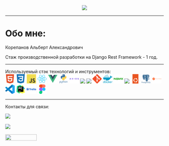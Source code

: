 <div id="header" align="center">
  <img src="https://img.freepik.com/free-vector/laptop-with-program-code-isometric-icon-software-development-programming-applications-dark-neon_39422-971.jpg" width="300"/>
</div>
<hr>
<h1>Обо мне:</h1>
<p>Корепанов Альберт Александрович</p>
<p>Стаж производственной разработки на Django Rest Framework - 1 год.</p>
<hr>
Используемый стэк технологий и инструментов:
<div>
  <img src="https://raw.githubusercontent.com/devicons/devicon/6910f0503efdd315c8f9b858234310c06e04d9c0/icons/html5/html5-plain.svg" width="30"/>
  
  <img src="https://raw.githubusercontent.com/devicons/devicon/6910f0503efdd315c8f9b858234310c06e04d9c0/icons/css3/css3-plain.svg" width="30"/>

  <img src="https://raw.githubusercontent.com/devicons/devicon/6910f0503efdd315c8f9b858234310c06e04d9c0/icons/javascript/javascript-original.svg" width="30"/>
  
  <img src="https://raw.githubusercontent.com/devicons/devicon/6910f0503efdd315c8f9b858234310c06e04d9c0/icons/react/react-original.svg" width="30"/>

  <img src="https://raw.githubusercontent.com/devicons/devicon/6910f0503efdd315c8f9b858234310c06e04d9c0/icons/vuejs/vuejs-original.svg" width="30"/>
  
  <img src="https://raw.githubusercontent.com/devicons/devicon/6910f0503efdd315c8f9b858234310c06e04d9c0/icons/python/python-original-wordmark.svg" width="30"/>

  <img src="https://raw.githubusercontent.com/devicons/devicon/6910f0503efdd315c8f9b858234310c06e04d9c0/icons/axios/axios-plain-wordmark.svg" width="30"/>
  
  <img src="https://cdn.worldvectorlogo.com/logos/django.svg" width="30"/>
  
  <img src="https://encrypted-tbn0.gstatic.com/images?q=tbn:ANd9GcTwJuB8ngTuQFAUAWiVe6ODHVKQKdJICOzH2_-ZNDbdUDtA9Nfe4QvMHZLAnnceKCcZSFU&usqp=CAU" width="30"/>
  
  <img src="https://raw.githubusercontent.com/devicons/devicon/6910f0503efdd315c8f9b858234310c06e04d9c0/icons/git/git-plain.svg" width="30"/>

  <img src="https://raw.githubusercontent.com/devicons/devicon/6910f0503efdd315c8f9b858234310c06e04d9c0/icons/docker/docker-plain-wordmark.svg" width="30"/>

  <img src="https://raw.githubusercontent.com/devicons/devicon/6910f0503efdd315c8f9b858234310c06e04d9c0/icons/nginx/nginx-original.svg" width="30"/>

  <img src="https://www.svgrepo.com/show/353846/gunicorn.svg" width="30"/>

  <img src="https://raw.githubusercontent.com/devicons/devicon/6910f0503efdd315c8f9b858234310c06e04d9c0/icons/ubuntu/ubuntu-original.svg" width="30"/>

  <img src="https://raw.githubusercontent.com/devicons/devicon/6910f0503efdd315c8f9b858234310c06e04d9c0/icons/postgresql/postgresql-plain-wordmark.svg" width="30"/>

  <img src="https://raw.githubusercontent.com/devicons/devicon/6910f0503efdd315c8f9b858234310c06e04d9c0/icons/postman/postman-original-wordmark.svg" width="30"/>
  
  <img src="https://raw.githubusercontent.com/devicons/devicon/6910f0503efdd315c8f9b858234310c06e04d9c0/icons/vscode/vscode-original.svg" width="30"/>

  <img src="https://raw.githubusercontent.com/devicons/devicon/6910f0503efdd315c8f9b858234310c06e04d9c0/icons/pycharm/pycharm-original.svg" width="30"/>

  <img src="https://raw.githubusercontent.com/devicons/devicon/6910f0503efdd315c8f9b858234310c06e04d9c0/icons/trello/trello-plain-wordmark.svg" width="30"/>

  <img src="https://raw.githubusercontent.com/devicons/devicon/6910f0503efdd315c8f9b858234310c06e04d9c0/icons/figma/figma-original.svg" width="30"/>

  
  </div>
<hr>
<p>Контакты для связи:</p>
<p>
  <a href="https://t.me/al1gol">
      <img src="https://img.shields.io/badge/Telegram-2CA5E0?style=flat-squeare&logo=telegram&logoColor=white" width="100"/>
  </a>
</p>
<p>
  <a href="https://vk.com/al1gol">
      <img src="https://img.shields.io/badge/вконтакте-2CA5E0?style=flat-squeare&logo=vk&logoColor=white" width="100"/>
  </a>
</p>
<p>
  <a href=mailto:"al1working@mail.ru">
      <img src="https://img.shields.io/badge/my-email-FFFFFF?style=flat-squeare&logo=gmail&logoColor=red" width="100" height="20"/>
  </a>
</p>
